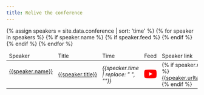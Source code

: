 ```yaml
---
title: Relive the conference
---
```


<div class="feeds-full">
	<table>
  <thead>
    <td>Speaker</td>
    <td>Title</td>
    <td>Time</td>
    <td>Feed</td>
    <td>Speaker link</td>
  </thead>
	{% assign speakers = site.data.conference | sort: 'time' %}
	{% for speaker in speakers %}
		{% if speaker.name %}
      {% if speaker.feed %}
        <tr>
        <td><a name="{{speaker.name}}"><a href="/program/conference#{{speaker.name | replace: " ","-"}}">{{speaker.name}}</a>
        <img style="background-image: url(/assets/images/conference/{{speaker.image | default:'owasp_logo.png'}});{{speaker.style}};"></a></td>
        <td><a href="/program/conference#{{speaker.name | replace: " ","-"}}">{{speaker.title}}</a></td>
        <td><em>{{speaker.time | replace: " ", ""}}</em></td>
        <td><a href="{{speaker.feed}}"><img class="youtube" src="/assets/images/conference/youtube_social_icon_red.png"></a></td>
        <td>
        {% if speaker.url %}
          <a href="{{speaker.url}}">{{speaker.urltag}}</a>
        {% endif %}
        </td>
        </tr>
      {% endif %}
		{% endif %}
	{% endfor %}
	</table>
</div>
